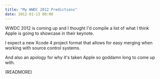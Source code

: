 ```yaml
---
title: "My WWDC 2012 Predictions"
date: 2012-01-13 00:00
---
```


WWDC 2012 is coming up and I thought I'd compile a list of what I think Apple is going to showcase in their keynote.&nbsp;

I expect a new Xcode 4 project format that allows for easy merging when working with source control systems.

And also an apology for why it's taken Apple so goddamn long to come up with.

(READMORE)
